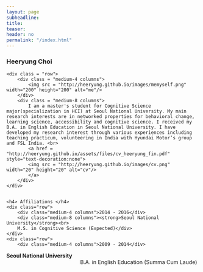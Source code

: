 ```yaml
---
layout: page
subheadline:
title: 
teaser: 
header: no
permalink: "/index.html"
---
```


<div id = "containter">
    <h3> Heeryung Choi </h3>

    <div class = "row">
        <div class = "medium-4 columns">
            <img src = "http://heeryung.github.io/images/memyself.png" width="200" height="200" alt="me"/>
        </div>
        <div class = "medium-8 columns">
            I am a master's student for Cognitive Science major(specialization in HCI) at Seoul National University. My main research interests are in networked properties for behavioral change, learning science, accessibility and cognitive science. I received my B.A. in English Education in Seoul National University. I have developed my research interest through various experiences including teaching practicum, volunteering in India with Hyundai Motor’s group and FSL India. <br>
            <a href = "http://heeryung.github.io/assets/files/cv_heeryung_fin.pdf" style="text-decoration:none"> 
            <img src = "http://heeryung.github.io/images/cv.png" width="20" height="20" alt="cv"/>
            </a>
        </div>
    </div>
    
    
    <h4> Affiliations </h4>
    <div class="row">
        <div class="medium-4 columns">2014 - 2016</div>
        <div class="medium-8 columns"><strong>Seoul National University</strong><br>
        M.S. in Cognitive Science (Expected)</div>
    </div>
    <div class="row">
        <div class="medium-4 columns">2009 - 2014</div>
<div class="medium-8 columns"><strong>Seoul National University </strong> <br>
B.A. in English Education (Summa Cum Laude)</div>
    </div>
</div>

